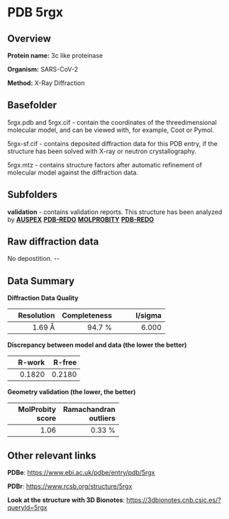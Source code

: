 # PDB 5rgx

## Overview

**Protein name:** 3c like proteinase

**Organism:** SARS-CoV-2

**Method:** X-Ray Diffraction

## Basefolder

5rgx.pdb and 5rgx.cif - contain the coordinates of the threedimensional molecular model, and can be viewed with, for example, Coot or Pymol.

5rgx-sf.cif - contains deposited diffraction data for this PDB entry, if the structure has been solved with X-ray or neutron crystallography.

5rgx.mtz - contains structure factors after automatic refinement of molecular model against the diffraction data.

## Subfolders





**validation** - contains validation reports. This structure has been analyzed by [**AUSPEX**](https://github.com/thorn-lab/coronavirus_structural_task_force/tree/master/pdb/3c_like_proteinase/SARS-CoV-2/5rgx/validation/auspex) [**PDB-REDO**](https://github.com/thorn-lab/coronavirus_structural_task_force/tree/master/pdb/3c_like_proteinase/SARS-CoV-2/5rgx/validation/pdb-redo) [**MOLPROBITY**](https://github.com/thorn-lab/coronavirus_structural_task_force/tree/master/pdb/3c_like_proteinase/SARS-CoV-2/5rgx/validation/molprobity) [**PDB-REDO**](https://github.com/thorn-lab/coronavirus_structural_task_force/blob/master/pdb/3c_like_proteinase/SARS-CoV-2/5rgx/validation/Xtriage_output.log) 

## Raw diffraction data

No depostition. --<br> 

## Data Summary
**Diffraction Data Quality**

|   | Resolution | Completeness| I/sigma |
|---|-------------:|----------------:|--------------:|
|   |1.69 Å|94.7  %|<img width=50/>6.000|

**Discrepancy between model and data (the lower the better)**

|   | **R-work**| **R-free**   
|---|-------------:|----------------:|           
||  0.1820|  0.2180|

**Geometry validation (the lower, the better)**

|   |**MolProbity<br>score**| **Ramachandran<br>outliers** 
|---|-------------:|----------------:|
||  1.06|  0.33 %|

 

 



## Other relevant links 
**PDBe**:  https://www.ebi.ac.uk/pdbe/entry/pdb/5rgx
 
**PDBr**: https://www.rcsb.org/structure/5rgx 

**Look at the structure with 3D Bionotes**: https://3dbionotes.cnb.csic.es/?queryId=5rgx

